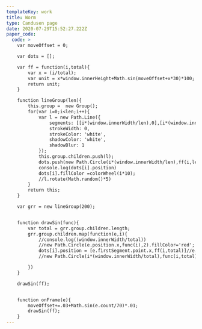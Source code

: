 ```yaml
---
templateKey: work
title: Worm
type: Candusen page
date: 2020-07-29T15:52:27.222Z
paper_code:
  code: >
    var moveOffset = 0;

    var dots = [];

    var ff = function(i,total){
    	var x = (i/total);
    	var unit = x*window.innerHeight+Math.sin(moveOffset+x*30)*100;
    	return unit;
    }

    function lineGroup(len){
    	this.group =  new Group();
    	for(var i=0;i<len;i++){
    		var l = new Path.Line({
    			segments: [[i*(window.innerWidth/len),0],[i*(window.innerWidth/len),window.innerHeight]],
    			strokeWidth: 0,
    			strokeColor: 'white',
    			shadowColor: 'white',
    			shadowBlur: 1
    		});
    		this.group.children.push(l);
    		dots.push(new Path.Circle(i*(window.innerWidth/len),ff(i,len),20));
    		console.log(dots[i].position)
    		dots[i].fillColor =colorWheel(i*10);
    		//l.rotate(Math.random()*5)
    	}
    	return this;
    }

    var grr = new lineGroup(200);


    function drawSin(func){
    	var total = grr.group.children.length;
    	grr.group.children.map(function(e,i){
    		//console.log((window.innerWidth/total))
    		//new Path.Circle(e.position.x,func(i),2).fillColor='red';
    		dots[i].position = [e.firstSegment.point.x,ff(i,total)]//e.getPointAt(500*Math.sin(.2*moveOffset+(i/20))+e.length*((i+1)/total));//new Point(i*(window.innerWidth/total),ff(i,total));
    		//new Path.Circle(i*(window.innerWidth/total),func(i,total),3).fillColor = 'red'

    	})
    }

    drawSin(ff);


    function onFrame(e){
    	moveOffset+=.03+Math.sin(e.count/70)*.01;
    	drawSin(ff);
    }
---
```

